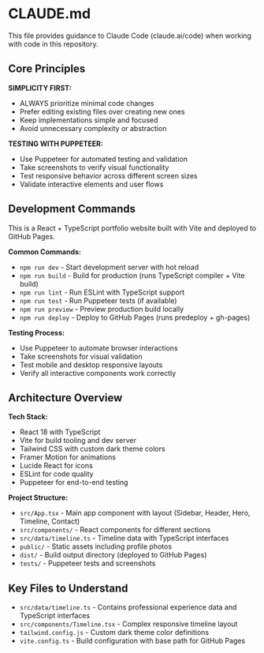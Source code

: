 # CLAUDE.md

This file provides guidance to Claude Code (claude.ai/code) when working with code in this repository.

## Core Principles

**SIMPLICITY FIRST:**
- ALWAYS prioritize minimal code changes
- Prefer editing existing files over creating new ones
- Keep implementations simple and focused
- Avoid unnecessary complexity or abstraction

**TESTING WITH PUPPETEER:**
- Use Puppeteer for automated testing and validation
- Take screenshots to verify visual functionality
- Test responsive behavior across different screen sizes
- Validate interactive elements and user flows

## Development Commands

This is a React + TypeScript portfolio website built with Vite and deployed to GitHub Pages.

**Common Commands:**
- `npm run dev` - Start development server with hot reload
- `npm run build` - Build for production (runs TypeScript compiler + Vite build)
- `npm run lint` - Run ESLint with TypeScript support
- `npm run test` - Run Puppeteer tests (if available)
- `npm run preview` - Preview production build locally
- `npm run deploy` - Deploy to GitHub Pages (runs predeploy + gh-pages)

**Testing Process:**
- Use Puppeteer to automate browser interactions
- Take screenshots for visual validation
- Test mobile and desktop responsive layouts
- Verify all interactive components work correctly

## Architecture Overview

**Tech Stack:**
- React 18 with TypeScript
- Vite for build tooling and dev server
- Tailwind CSS with custom dark theme colors
- Framer Motion for animations
- Lucide React for icons
- ESLint for code quality
- Puppeteer for end-to-end testing

**Project Structure:**
- `src/App.tsx` - Main app component with layout (Sidebar, Header, Hero, Timeline, Contact)
- `src/components/` - React components for different sections
- `src/data/timeline.ts` - Timeline data with TypeScript interfaces
- `public/` - Static assets including profile photos
- `dist/` - Build output directory (deployed to GitHub Pages)
- `tests/` - Puppeteer tests and screenshots

## Key Files to Understand

- `src/data/timeline.ts` - Contains professional experience data and TypeScript interfaces
- `src/components/Timeline.tsx` - Complex responsive timeline layout
- `tailwind.config.js` - Custom dark theme color definitions
- `vite.config.ts` - Build configuration with base path for GitHub Pages